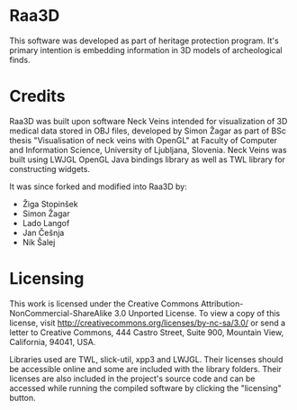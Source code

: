 Raa3D
===
This software was developed as part of heritage protection program. It's primary intention is embedding information in 3D models of archeological finds.

Credits
===
Raa3D was built upon software Neck Veins intended for visualization of 3D medical data stored in OBJ files, developed by Simon Žagar as part of BSc thesis "Visualisation of neck veins with OpenGL" at Faculty of Computer and Information Science, University of Ljubljana, Slovenia.
Neck Veins was built using LWJGL OpenGL Java bindings library as well as TWL library for constructing widgets.

It was since forked and modified into Raa3D by:
- Žiga Stopinšek
- Simon Žagar
- Lado Langof
- Jan Češnja
- Nik Šalej

Licensing
===
This work is licensed under the Creative Commons Attribution-NonCommercial-ShareAlike 3.0 Unported License. To view a copy of this license, visit http://creativecommons.org/licenses/by-nc-sa/3.0/ or send a letter to Creative Commons, 444 Castro Street, Suite 900, Mountain View, California, 94041, USA.

Libraries used are TWL, slick-util, xpp3 and LWJGL.
Their licenses should be accessible online and some are included with the library folders.
Their licenses are also included in the project's source code and can be accessed while running the compiled software by clicking the "licensing" button.
